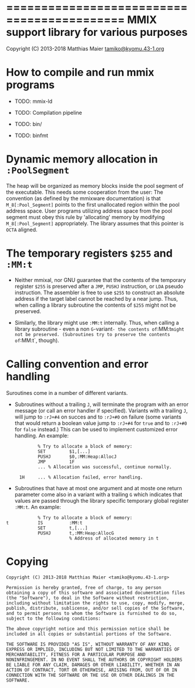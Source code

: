 ===========================================
 MMIX support library for various purposes
===========================================

Copyright (C) 2013-2018 Matthias Maier <tamiko@kyomu.43-1.org>


How to compile and run mmix programs
====================================

* TODO: mmix-ld
* TODO: Compilation pipeline

* TODO: bin/

* TODO: binfmt


Dynamic memory allocation in `:PoolSegment`
===========================================

The heap will be organized as memory blocks inside the pool segment of the
executable. This needs some cooperation from the user: The convention (as
defined by the mmixware documentation) is that `M_8[:Pool_Segment]` points
to the first unallocated region within the pool address space. User
programs utilizing address space from the pool segment must obey this rule
by 'allocating' memory by modifying `M_8[:Pool_Segment]` appropriately. The
library assumes that this pointer is `OCTA` aligned.


The temporary registers `$255` and `:MM:t`
==========================================

* Neither mmixal, nor GNU guarantee that the contents of the temporary
  register `$255` is preserved after a `JMP`, `PUSHJ` instruction, or `LDA`
  pseudo instruction. The assembler is free to use `$255` to construct an
  absolute address if the target label cannot be reached by a near jump.
  Thus, when calling a library subroutine the contents of `$255` might not be
  preserved.

* Similarly, the library might use `:MM:t` internally.
  Thus, when calling a library subroutine - even a non `G`-variant` - the
  contents of `:MM:t` might not be preserved. (Subroutines try to preserve
  the contents of `:MM:t`, though).


Calling convention and error handling
=====================================

Suroutines come in a number of different variants.

* Subroutines without a trailing `J`, will terminate the program with an
  error message (or call an error handler if specified). Variants with a
  trailing `J`, will jump to `:rJ+#4` on succes and to `:rJ+#0` on failure
  (some variants that would return a boolean value jump to `:rJ+#4` for
  `true` and to `:rJ+#0` for `false` instead.) This can be used to
  implement customized error handling. An example:
```
            % Try to allocate a block of memory:
            SET         $1,[...]
            PUSHJ       $0,:MM:Heap:AllocJ
            JMP         1F
            ... % Allocation was successful, continue normally.

     1H     ... % Allocation failed, error handling.
```

* Subroutines that have at most one argument and at moste one return
  parameter come also in a variant with a trailing `G` which indicates that
  values are passed through the library specific temporary global register
  `:MM:t`. An example:
```
            % Try to allocate a block of memory:
t           IS          :MM:t
            SET         t,[...]
            PUSHJ       t,:MM:Heap:AllocG
                        % Address of allocated memory in t
```


Copying
=======
```
Copyright (C) 2013-2018 Matthias Maier <tamiko@kyomu.43-1.org>

Permission is hereby granted, free of charge, to any person
obtaining a copy of this software and associated documentation files
(the "Software"), to deal in the Software without restriction,
including without limitation the rights to use, copy, modify, merge,
publish, distribute, sublicense, and/or sell copies of the Software,
and to permit persons to whom the Software is furnished to do so,
subject to the following conditions:

The above copyright notice and this permission notice shall be
included in all copies or substantial portions of the Software.

THE SOFTWARE IS PROVIDED "AS IS", WITHOUT WARRANTY OF ANY KIND,
EXPRESS OR IMPLIED, INCLUDING BUT NOT LIMITED TO THE WARRANTIES OF
MERCHANTABILITY, FITNESS FOR A PARTICULAR PURPOSE AND
NONINFRINGEMENT. IN NO EVENT SHALL THE AUTHORS OR COPYRIGHT HOLDERS
BE LIABLE FOR ANY CLAIM, DAMAGES OR OTHER LIABILITY, WHETHER IN AN
ACTION OF CONTRACT, TORT OR OTHERWISE, ARISING FROM, OUT OF OR IN
CONNECTION WITH THE SOFTWARE OR THE USE OR OTHER DEALINGS IN THE
SOFTWARE.
```
